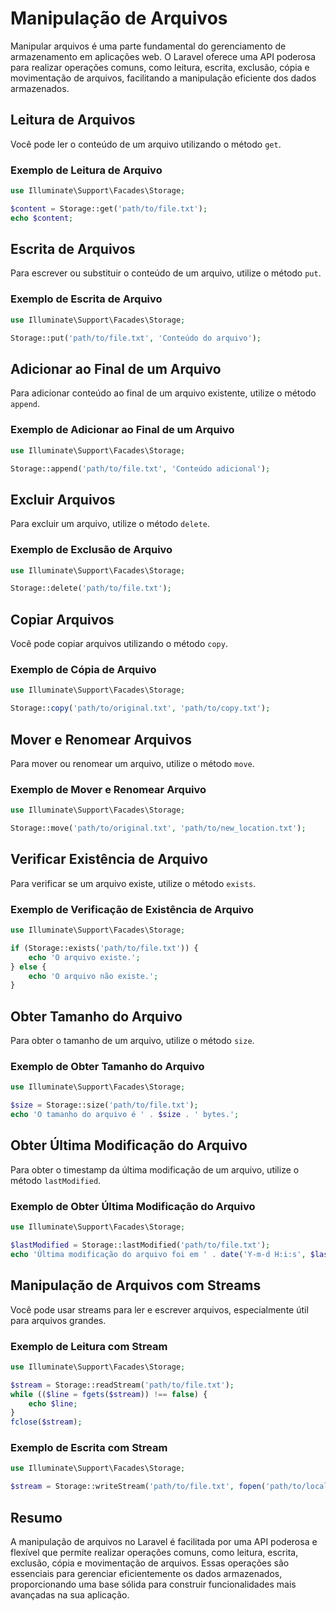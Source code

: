 # Manipulação de Arquivos

Manipular arquivos é uma parte fundamental do gerenciamento de armazenamento em aplicações web. O Laravel oferece uma API poderosa para realizar operações comuns, como leitura, escrita, exclusão, cópia e movimentação de arquivos, facilitando a manipulação eficiente dos dados armazenados.

## Leitura de Arquivos

Você pode ler o conteúdo de um arquivo utilizando o método `get`.

### Exemplo de Leitura de Arquivo

```php
use Illuminate\Support\Facades\Storage;

$content = Storage::get('path/to/file.txt');
echo $content;
```

## Escrita de Arquivos

Para escrever ou substituir o conteúdo de um arquivo, utilize o método `put`.

### Exemplo de Escrita de Arquivo

```php
use Illuminate\Support\Facades\Storage;

Storage::put('path/to/file.txt', 'Conteúdo do arquivo');
```

## Adicionar ao Final de um Arquivo

Para adicionar conteúdo ao final de um arquivo existente, utilize o método `append`.

### Exemplo de Adicionar ao Final de um Arquivo

```php
use Illuminate\Support\Facades\Storage;

Storage::append('path/to/file.txt', 'Conteúdo adicional');
```

## Excluir Arquivos

Para excluir um arquivo, utilize o método `delete`.

### Exemplo de Exclusão de Arquivo

```php
use Illuminate\Support\Facades\Storage;

Storage::delete('path/to/file.txt');
```

## Copiar Arquivos

Você pode copiar arquivos utilizando o método `copy`.

### Exemplo de Cópia de Arquivo

```php
use Illuminate\Support\Facades\Storage;

Storage::copy('path/to/original.txt', 'path/to/copy.txt');
```

## Mover e Renomear Arquivos

Para mover ou renomear um arquivo, utilize o método `move`.

### Exemplo de Mover e Renomear Arquivo

```php
use Illuminate\Support\Facades\Storage;

Storage::move('path/to/original.txt', 'path/to/new_location.txt');
```

## Verificar Existência de Arquivo

Para verificar se um arquivo existe, utilize o método `exists`.

### Exemplo de Verificação de Existência de Arquivo

```php
use Illuminate\Support\Facades\Storage;

if (Storage::exists('path/to/file.txt')) {
    echo 'O arquivo existe.';
} else {
    echo 'O arquivo não existe.';
}
```

## Obter Tamanho do Arquivo

Para obter o tamanho de um arquivo, utilize o método `size`.

### Exemplo de Obter Tamanho do Arquivo

```php
use Illuminate\Support\Facades\Storage;

$size = Storage::size('path/to/file.txt');
echo 'O tamanho do arquivo é ' . $size . ' bytes.';
```

## Obter Última Modificação do Arquivo

Para obter o timestamp da última modificação de um arquivo, utilize o método `lastModified`.

### Exemplo de Obter Última Modificação do Arquivo

```php
use Illuminate\Support\Facades\Storage;

$lastModified = Storage::lastModified('path/to/file.txt');
echo 'Última modificação do arquivo foi em ' . date('Y-m-d H:i:s', $lastModified);
```

## Manipulação de Arquivos com Streams

Você pode usar streams para ler e escrever arquivos, especialmente útil para arquivos grandes.

### Exemplo de Leitura com Stream

```php
use Illuminate\Support\Facades\Storage;

$stream = Storage::readStream('path/to/file.txt');
while (($line = fgets($stream)) !== false) {
    echo $line;
}
fclose($stream);
```

### Exemplo de Escrita com Stream

```php
use Illuminate\Support\Facades\Storage;

$stream = Storage::writeStream('path/to/file.txt', fopen('path/to/local/file.txt', 'r'));
```

## Resumo

A manipulação de arquivos no Laravel é facilitada por uma API poderosa e flexível que permite realizar operações comuns, como leitura, escrita, exclusão, cópia e movimentação de arquivos. Essas operações são essenciais para gerenciar eficientemente os dados armazenados, proporcionando uma base sólida para construir funcionalidades mais avançadas na sua aplicação.
